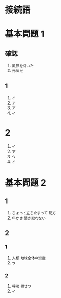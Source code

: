接続語
===
# 基本問題 1
## 確認
1. `風邪を引いた`
1. `元気だ`
## 1
1. `イ`
1. `ア`
1. `ア`
1. `イ`
# 2
1. `イ`
1. `ア`
1. `ウ`
1. `イ`
# 基本問題 2
## 1
1. `ちょっと立ち止まって` `見方`
1. `年かさ` `聞き取れない`
## 2
### 1
1. `人類` `地球全体の資産`
1. `ウ`
### 2
1. `呼吸` `排せつ`
1. `イ`

